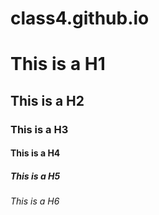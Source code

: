 # class4.github.io

# This is a H1
## This is a H2
### This is a H3
#### This is a H4
##### This is a H5
###### This is a H6
